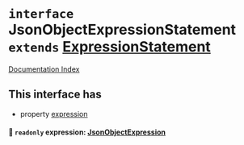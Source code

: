 # `interface` JsonObjectExpressionStatement `extends` [ExpressionStatement](../private.interface.ExpressionStatement/README.md)

[Documentation Index](../README.md)

## This interface has

- property [expression](#-readonly-expression-jsonobjectexpression)


#### 📄 `readonly` expression: [JsonObjectExpression](../private.type.JsonObjectExpression/README.md)



